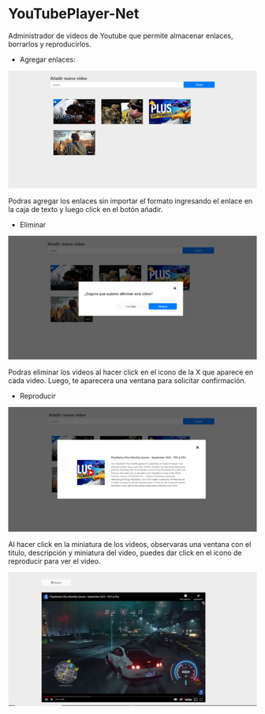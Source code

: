 # YouTubePlayer-Net

Administrador de videos de Youtube que permite almacenar enlaces, borrarlos y reproducirlos.

- Agregar enlaces:

![alt text](https://raw.githubusercontent.com/erickvalderrama/youtubeplayer-net/main/Content/Images/Init.png)

Podras agregar los enlaces sin importar el formato ingresando el enlace en la caja de texto
y luego click en el botón añadir.


- Eliminar

![alt text](https://raw.githubusercontent.com/erickvalderrama/youtubeplayer-net/main/Content/Images/delete.png)

Podras eliminar los videos al hacer click en el icono de la X que aparece en cada video.
Luego, te aparecera una ventana para solicitar confirmación.


- Reproducir

![alt text](https://raw.githubusercontent.com/erickvalderrama/youtubeplayer-net/main/Content/Images/preview.png)

Al hacer click en la miniatura de los videos, observaras una ventana con el titulo, descripción
y miniatura del video, puedes dar click en el icono de reproducir para ver el video.

![alt text](https://raw.githubusercontent.com/erickvalderrama/youtubeplayer-net/main/Content/Images/video.png)

